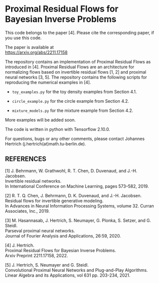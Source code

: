 # Proximal Residual Flows for Bayesian Inverse Problems

This code belongs to the paper [4]. Please cite the corresponding paper, if you use this code.

The paper is available at  
https://arxiv.org/abs/2211.17158

The repository contains an implementation of Proximal Residual Flows as introduced in [4]. 
Proximal Residual Flows are an architecture for normalizing flows based on invertible residual flows [1, 2] and proximal neural networks [3, 5].
The repository contains the following scripts for reproducing the numerical examples in [4].  

- `toy_examples.py` for the toy density examples from Section 4.1.

- `circle_example.py` for the circle example from Section 4.2.

- `mixture_models.py` for the mixture example from Section 4.2.

More examples will be added soon.

The code is written in python with Tensorflow 2.10.0.

For questions, bugs or any other comments, please contact Johannes Hertrich (j.hertrich(at)math.tu-berlin.de).

## REFERENCES

[1] J. Behrmann, W. Grathwohl, R. T. Chen, D. Duvenaud, and J.-H. Jacobsen.  
Invertible residual networks.  
In International Conference on Machine Learning, pages 573–582, 2019.

[2] R. T. Q. Chen, J. Behrmann, D. K. Duvenaud, and J.-H. Jacobsen.  
Residual flows for invertible generative modeling.  
In Advances in Neural Information Processing Systems, volume 32. Curran Associates, Inc., 2019.

[3]  M. Hasannasab, J. Hertrich, S. Neumayer, G. Plonka, S. Setzer, and G. Steidl.  
Parseval proximal neural networks.  
Journal of Fourier Analysis and Applications, 26:59, 2020.

[4] J. Hertrich.  
Proximal Residual Flows for Bayesian Inverse Problems.  
Arxiv Preprint 2211.17158, 2022.

[5] J. Hertrich, S. Neumayer and G. Steidl.  
Convolutional Proximal Neural Networks and Plug-and-Play Algorithms.  
Linear Algebra and its Applications, vol 631 pp. 203-234, 2021.



